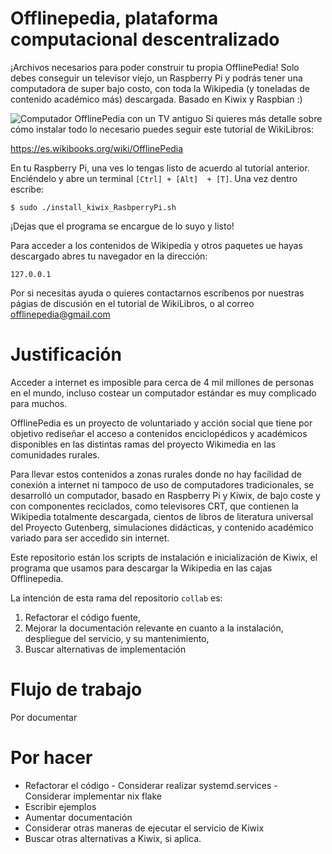 # Offlinepedia, plataforma computacional descentralizado

¡Archivos necesarios para poder construir tu propia OfflinePedia! Solo debes conseguir un televisor viejo, un Raspberry Pi y podrás tener una computadora de super bajo costo, con toda la Wikipedia (y toneladas de contenido académico más) descargada. Basado en Kiwix y Raspbian :)

![Computador OfflinePedia con un TV antiguo]([https://upload.wikimedia.org/wikipedia/commons/8/8a/Offlinepedia_box_front.gif]())
Si quieres más detalle sobre cómo instalar todo lo necesario puedes seguir este tutorial de WikiLibros:

https://es.wikibooks.org/wiki/OfflinePedia

En tu Raspberry Pi, una ves lo tengas listo de acuerdo al tutorial anterior. Enciéndelo y abre un terminal `[Ctrl] + [Alt]  + [T]`. Una vez dentro escribe:

` $ sudo ./install_kiwix_RasbperryPi.sh `

¡Dejas que el programa se encargue de lo suyo y listo!

Para acceder a los contenidos de Wikipedia y otros paquetes ue hayas descargado abres tu navegador en la dirección:

` 127.0.0.1 `

Por si necesitas ayuda o quieres contactarnos escríbenos por nuestras págias de discusión en el tutorial de WikiLibros, o al correo offlinepedia@gmail.com

# Justificación

Acceder a internet es imposible para cerca de 4 mil millones de personas en el mundo, incluso costear un computador estándar es muy complicado para muchos.

OfflinePedia es un proyecto de voluntariado y acción social que tiene por objetivo rediseñar el acceso a contenidos enciclopédicos y académicos disponibles en las distintas ramas del proyecto Wikimedia en las comunidades rurales.

Para llevar estos contenidos a zonas rurales donde no hay facilidad de conexión a internet ni tampoco de uso de computadores tradicionales, se desarrolló un computador, basado en Raspberry Pi y Kiwix, de bajo coste y con componentes reciclados, como televisores CRT, que contienen la Wikipedia totalmente descargada, cientos de libros de literatura universal del Proyecto Gutenberg, simulaciones didácticas, y contenido académico variado para ser accedido sin internet.

Este repositorio están los scripts de instalación e inicialización de Kiwix, el programa que usamos para descargar la Wikipedia en las cajas Offlinepedia.

La intención de esta rama del repositorio `collab` es:

1. Refactorar el código fuente,
2. Mejorar la documentación relevante en cuanto a la instalación, despliegue del servicio, y su mantenimiento,
3. Buscar alternativas de implementación

# Flujo de trabajo

Por documentar

# Por hacer

- Refactorar el código
        - Considerar realizar systemd.services
        - Considerar implementar nix flake
- Escribir ejemplos
- Aumentar documentación
- Considerar otras maneras de ejecutar el servicio de Kiwix
- Buscar otras alternativas a Kiwix, si aplica.
